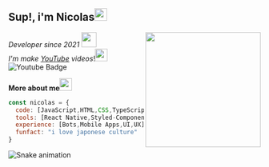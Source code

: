 ## Sup!, i'm Nicolas<img src="https://emoji.gg/assets/emoji/8098-glitter-moon.gif" width="25">
<img align="right" src="https://media0.giphy.com/media/26FPq8u5gvYO9GzoA/giphy.gif?cid=ecf05e47at9latf0zsd4cv29wn4egrixxnge1uv3cefa0qad&rid=giphy.gif&ct=g" width="230" data-canonical-src="https://media.giphy.com/media/ieyl9zmCjO4b4t6qoY/giphy.gif" style="max-width: 100%;">

_Developer since 2021_ <img src="https://camo.githubusercontent.com/63371d36886ee658f5a97401f393e1ab1684b2fd3de674b8f5efc7d410b2a3d0/68747470733a2f2f6d656469612e67697068792e636f6d2f6d656469612f57556c706c634d704f43456d5447427442572f67697068792e676966" width="30"></br>
_I'm make [YouTube](https://www.youtube.com/channel/UC2eFzw6gQUN0OpLXrR1ja0w) videos_!<img src="https://emoji.gg/assets/emoji/9735-hi-wave.gif" width="25"></br>
![Youtube Badge](https://img.shields.io/youtube/channel/subscribers/UC2eFzw6gQUN0OpLXrR1ja0w?label=nikorasucodes&style=social)



**More about me**<img src="https://emoji.gg/assets/emoji/8214-blurplewave.gif" width="25"></br>
```javascript
const nicolas = {
  code: [JavaScript,HTML,CSS,TypeScript],
  tools: [React Native,Styled-Components,Firebase,NodeJS,MongoDB,MongoRealm],
  experience: [Bots,Mobile Apps,UI,UX],
  funfact: "i love japonese culture"
}
```
![Snake animation](https://github.com/sousacodes/sousacodes/blob/output/github-contribution-grid-snake.svg)
<!---
nikorasucodes/nikorasucodes is a ✨ special ✨ repository because its `README.md` (this file) appears on your GitHub profile.
You can click the Preview link to take a look at your changes.
--->
